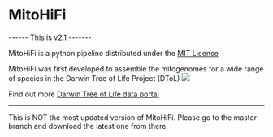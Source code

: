 # MitoHiFi 

------ This is v2.1 -------

MitoHiFi is a python pipeline distributed under the [MIT License](LICENSE)


MitoHiFi was first developed to assemble the mitogenomes for a wide range of species in the Darwin Tree of Life Project (DToL)  ![](dtol-logo-round-300x132.png)


Find out more [Darwin Tree of Life data portal](https://portal.darwintreeoflife.org/)

--------------------------------------


This is NOT the most updated version of MitoHiFi. Please go to the master branch and download the latest one from there.

